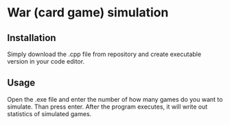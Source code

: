 # War (card game) simulation

## Installation

Simply download the .cpp file from repository and create executable version in your code editor.

## Usage

Open the .exe file and enter the number of how many games do you want to simulate. Than press enter. After the program executes, it will write out statistics of simulated games.